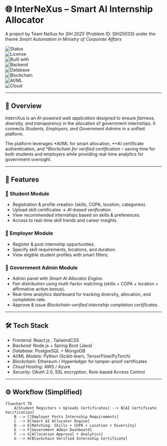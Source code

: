 # 🌐 InterNeXus – Smart AI Internship Allocator  
A project by Team NeXus for *SIH 2025* (Problem ID: SIH25033) under the theme *Smart Automation in Ministry of Corporate Affairs*  

![Status](https://img.shields.io/badge/Status-In%20Progress-yellow)  
![License](https://img.shields.io/badge/License-MIT-blue)  
![Built with](https://img.shields.io/badge/Frontend-React.js-green)  
![Backend](https://img.shields.io/badge/Backend-Node.js-orange)  
![Database](https://img.shields.io/badge/Database-PostgreSQL-lightblue)  
![Blockchain](https://img.shields.io/badge/Blockchain-Ethereum-purple)  
![AI/ML](https://img.shields.io/badge/AI%2FML-Python-red)  
![Cloud](https://img.shields.io/badge/Cloud-AWS%2FAzure-brightgreen)  

---

## 📌 Overview  
InternXus is an *AI-powered web application* designed to ensure *fairness, diversity, and transparency* in the allocation of government internships. It connects *Students, Employers, and Government Admins* in a unified platform.  

The platform leverages *AI/ML for smart allocation, **AI certificate authentication, and **Blockchain for verified certification* – saving time for both students and employers while providing real-time analytics for government oversight.  

---

## 🚀 Features  
### 🔹 Student Module  
- Registration & profile creation (skills, CGPA, location, categories).  
- Upload skill certificates → *AI-based verification*.  
- View recommended internships based on skills & preferences.  
- Access to real-time skill trends and career insights.  

### 🔹 Employer Module  
- Register & post internship opportunities.  
- Specify skill requirements, locations, and duration.  
- View eligible student profiles with smart filters.  

### 🔹 Government Admin Module  
- Admin panel with *Smart AI Allocator Engine*.  
- *Fair distribution* using multi-factor matching (skills + CGPA + location + affirmative action bonus).  
- Real-time analytics dashboard for tracking diversity, allocation, and completion rate.  
- Approve & issue *Blockchain-verified internship completion certificates*.  

---

## 🛠 Tech Stack  
- *Frontend:* React.js , TailwindCSS  
- *Backend:* Node.js + Spring Boot (Java)  
- *Database:* PostgreSQL + MongoDB  
- *AI/ML Models:* Python (Scikit-learn, TensorFlow/PyTorch)  
- *Blockchain:* Ethereum / Hyperledger for tamper-proof certificates  
- *Cloud Hosting:* AWS / Azure  
- *Security:* OAuth 2.0, SSL encryption, Role-based Access Control  

---

## ⚙ Workflow (Simplified)  
```mermaid
flowchart TD
    A[Student Registers + Uploads Certificates] --> B[AI Certificate Verification]
    B --> C[Employer Posts Internship Requirements]
    C --> D[Smart AI Allocator Engine]
    D --> E[Matching: Skills + CGPA + Location + Diversity]
    E --> F[Government Admin Dashboard]
    F --> G[Allocation Approval + Analytics]
    G --> H[Blockchain Verified Internship Certificate]
